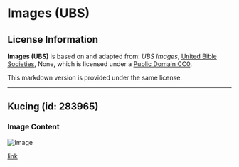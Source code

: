 # Images (UBS)

## License Information

**Images (UBS)** is based on and adapted from: _UBS Images_, [United Bible Societies](https://unitedbiblesocieties.org/), None, which is licensed under a [Public Domain CC0](https://creativecommons.org/public-domain/cc0/).

This markdown version is provided under the same license.



--------------------------------

## Kucing (id: 283965)

### Image Content

![Image](https://cdn.aquifer.bible/aquifer-content/resources/Media/WEB-0117_cat.jpg)

[link](https://cdn.aquifer.bible/aquifer-content/resources/Media/WEB-0117_cat.jpg)


